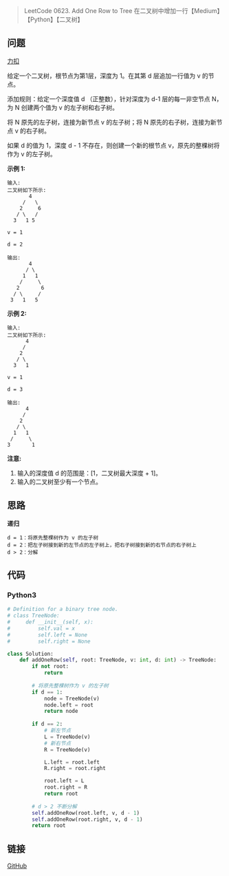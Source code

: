 > LeetCode 0623. Add One Row to Tree 在二叉树中增加一行【Medium】【Python】【二叉树】

## 问题

[力扣](https://leetcode-cn.com/problems/add-one-row-to-tree/)

给定一个二叉树，根节点为第1层，深度为 1。在其第 d 层追加一行值为 v 的节点。

添加规则：给定一个深度值 d （正整数），针对深度为 d-1 层的每一非空节点 N，为 N 创建两个值为 v 的左子树和右子树。

将 N 原先的左子树，连接为新节点 v 的左子树；将 N 原先的右子树，连接为新节点 v 的右子树。

如果 d 的值为 1，深度 d - 1 不存在，则创建一个新的根节点 v，原先的整棵树将作为 v 的左子树。

**示例 1:**

```
输入: 
二叉树如下所示:
       4
     /   \
    2     6
   / \   / 
  3   1 5   

v = 1

d = 2

输出: 
       4
      / \
     1   1
    /     \
   2       6
  / \     / 
 3   1   5   
```

**示例 2:**

```
输入: 
二叉树如下所示:
      4
     /   
    2    
   / \   
  3   1    

v = 1

d = 3

输出: 
      4
     /   
    2
   / \    
  1   1
 /     \  
3       1
```

**注意:**

1. 输入的深度值 d 的范围是：[1，二叉树最大深度 + 1]。
2. 输入的二叉树至少有一个节点。

## 思路

**递归**

```
d = 1：将原先整棵树作为 v 的左子树
d = 2：把左子树接到新的左节点的左子树上，把右子树接到新的右节点的右子树上
d > 2：分解
```

## 代码

### Python3

```python
# Definition for a binary tree node.
# class TreeNode:
#     def __init__(self, x):
#         self.val = x
#         self.left = None
#         self.right = None

class Solution:
    def addOneRow(self, root: TreeNode, v: int, d: int) -> TreeNode:
        if not root:
            return
        
        # 将原先整棵树作为 v 的左子树
        if d == 1:
            node = TreeNode(v)
            node.left = root
            return node
        
        if d == 2:
            # 新左节点
            L = TreeNode(v)
            # 新右节点
            R = TreeNode(v)

            L.left = root.left
            R.right = root.right

            root.left = L
            root.right = R
            return root
        
        # d > 2 不断分解
        self.addOneRow(root.left, v, d - 1)
        self.addOneRow(root.right, v, d - 1)
        return root
```

## 链接

[GitHub](https://github.com/Wonz5130/LeetCode-Solutions/tree/master/solutions/0623-Add-One-Row-to-Tree)